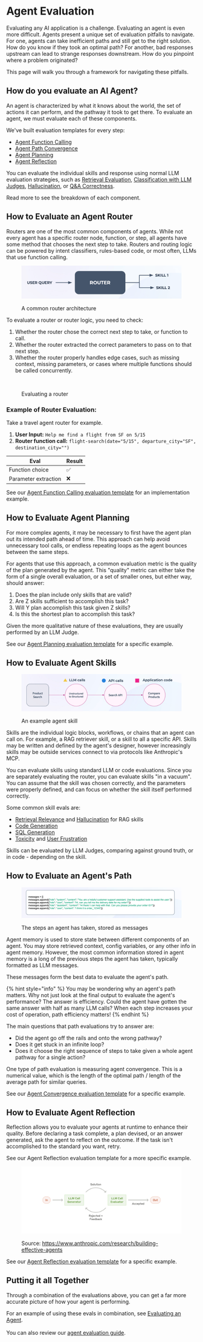 # Agent Evaluation

Evaluating any AI application is a challenge. Evaluating an agent is even more difficult. Agents present a unique set of evaluation pitfalls to navigate. For one, agents can take inefficient paths and still get to the right solution. How do you know if they took an optimal path? For another, bad responses upstream can lead to strange responses downstream. How do you pinpoint where a problem originated?

This page will walk you through a framework for navigating these pitfalls.

## How do you evaluate an AI Agent?

An agent is characterized by what it knows about the world, the set of actions it can perform, and the pathway it took to get there. To evaluate an agent, we must evaluate each of these components.

We've built evaluation templates for every step:

* [Agent Function Calling](../how-to-evals/running-pre-tested-evals/tool-calling-eval.md)
* [Agent Path Convergence](../how-to-evals/running-pre-tested-evals/agent-path-convergence.md)
* [Agent Planning](../how-to-evals/running-pre-tested-evals/agent-planning.md)
* [Agent Reflection](../how-to-evals/running-pre-tested-evals/agent-reflection.md)

You can evaluate the individual skills and response using normal LLM evaluation strategies, such as [Retrieval Evaluation](../how-to-evals/running-pre-tested-evals/retrieval-rag-relevance.md), [Classification with LLM Judges](broken-reference), [Hallucination](../how-to-evals/running-pre-tested-evals/hallucinations.md), or [Q\&A Correctness](../how-to-evals/running-pre-tested-evals/q-and-a-on-retrieved-data.md).

Read more to see the breakdown of each component.

## How to Evaluate an Agent Router

Routers are one of the most common components of agents. While not every agent has a specific router node, function, or step, all agents have some method that chooses the next step to take. Routers and routing logic can be powered by intent classifiers, rules-based code, or most often, LLMs that use function calling.

<figure><img src="../../.gitbook/assets/image (13).png" alt=""><figcaption><p>A common router architecture</p></figcaption></figure>

To evaluate a router or router logic, you need to check:

1. Whether the router chose the correct next step to take, or function to call.
2. Whether the router extracted the correct parameters to pass on to that next step.
3. Whether the router properly handles edge cases, such as missing context, missing parameters, or cases where multiple functions should be called concurrently.

<figure><img src="https://storage.googleapis.com/arize-phoenix-assets/assets/images/Agent-router.png" alt=""><figcaption><p>Evaluating a router</p></figcaption></figure>

### Example of Router Evaluation:

Take a travel agent router for example.

1. **User Input:** `Help me find a flight from SF on 5/15`
2. **Router function call:** `flight-search(date="5/15", departure_city="SF", destination_city="")`

| Eval                 | Result |
| -------------------- | ------ |
| Function choice      | ✅      |
| Parameter extraction | ❌      |

See our [Agent Function Calling evaluation template](../how-to-evals/running-pre-tested-evals/tool-calling-eval.md) for an implementation example.

## How to Evaluate Agent Planning

For more complex agents, it may be necessary to first have the agent plan out its intended path ahead of time. This approach can help avoid unnecessary tool calls, or endless repeating loops as the agent bounces between the same steps.

For agents that use this approach, a common evaluation metric is the quality of the plan generated by the agent. This "quality" metric can either take the form of a single overall evaluation, or a set of smaller ones, but either way, should answer:

1. Does the plan include only skills that are valid?
2. Are Z skills sufficient to accomplish this task?
3. Will Y plan accomplish this task given Z skills?
4. Is this the shortest plan to accomplish this task?

Given the more qualitative nature of these evaluations, they are usually performed by an LLM Judge.

See our [Agent Planning evaluation template](../how-to-evals/running-pre-tested-evals/agent-planning.md) for a specific example.

## How to Evaluate Agent Skills

<figure><img src="../../.gitbook/assets/image (14).png" alt=""><figcaption><p>An example agent skill</p></figcaption></figure>

Skills are the individual logic blocks, workflows, or chains that an agent can call on. For example, a RAG retriever skill, or a skill to all a specific API. Skills may be written and defined by the agent's designer, however increasingly skills may be outside services connect to via protocols like Anthropic's MCP.

You can evaluate skills using standard LLM or code evaluations. Since you are separately evaluating the router, you can evaluate skills "in a vacuum". You can assume that the skill was chosen correctly, and the parameters were properly defined, and can focus on whether the skill itself performed correctly.

Some common skill evals are:

* [Retrieval Relevance](../how-to-evals/running-pre-tested-evals/retrieval-rag-relevance.md) and [Hallucination](../how-to-evals/running-pre-tested-evals/hallucinations.md) for RAG skills
* [Code Generation](../how-to-evals/running-pre-tested-evals/code-generation-eval.md)
* [SQL Generation](../how-to-evals/running-pre-tested-evals/sql-generation-eval.md)
* [Toxicity](../how-to-evals/running-pre-tested-evals/toxicity.md) and [User Frustration](../how-to-evals/running-pre-tested-evals/user-frustration.md)

Skills can be evaluated by LLM Judges, comparing against ground truth, or in code - depending on the skill.

## How to Evaluate an Agent's Path

<figure><img src="../../.gitbook/assets/image (15).png" alt=""><figcaption><p>The steps an agent has taken, stored as messages</p></figcaption></figure>

Agent memory is used to store state between different components of an agent. You may store retrieved context, config variables, or any other info in agent memory. However, the most common information stored in agent memory is a long of the previous steps the agent has taken, typically formatted as LLM messages.

These messages form the best data to evaluate the agent's path.

{% hint style="info" %}
You may be wondering why an agent's path matters. Why not just look at the final output to evaluate the agent's performance? The answer is efficiency. Could the agent have gotten the same answer with half as many LLM calls? When each step increases your cost of operation, path efficiency matters!
{% endhint %}

The main questions that path evaluations try to answer are:

* Did the agent go off the rails and onto the wrong pathway?
* Does it get stuck in an infinite loop?
* Does it choose the right sequence of steps to take given a whole agent pathway for a single action?

One type of path evaluation is measuring agent convergence. This is a numerical value, which is the length of the optimal path / length of the average path for similar queries.

See our [Agent Convergence evaluation template](../how-to-evals/running-pre-tested-evals/agent-path-convergence.md) for a specific example.

## How to Evaluate Agent Reflection

Reflection allows you to evaluate your agents at runtime to enhance their quality. Before declaring a task complete, a plan devised, or an answer generated, ask the agent to reflect on the outcome. If the task isn't accomplished to the standard you want, retry.

See our Agent Reflection evaluation template for a more specific example.

<figure><img src="../../.gitbook/assets/image (16).png" alt=""><figcaption><p>Source: <a href="https://www.anthropic.com/research/building-effective-agents">https://www.anthropic.com/research/building-effective-agents</a></p></figcaption></figure>

See our [Agent Reflection evaluation template](../how-to-evals/running-pre-tested-evals/agent-reflection.md) for a specific example.

## Putting it all Together

Through a combination of the evaluations above, you can get a far more accurate picture of how your agent is performing.

For an example of using these evals in combination, see [Evaluating an Agent](https://arize.com/docs/phoenix/cookbook/evaluation/evaluate-an-agent).\
\
You can also review our [agent evaluation guide](https://arize.com/ai-agents/).
